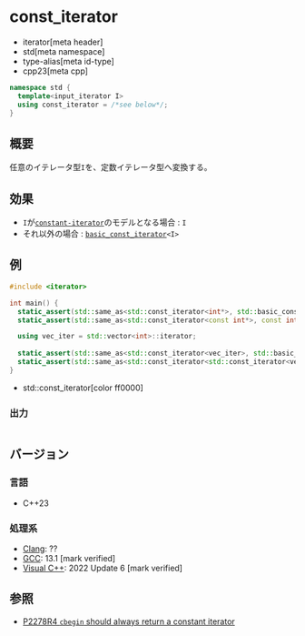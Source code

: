 # const_iterator
* iterator[meta header]
* std[meta namespace]
* type-alias[meta id-type]
* cpp23[meta cpp]

```cpp
namespace std {
  template<input_iterator I>
  using const_iterator = /*see below*/;
}
```

## 概要

任意のイテレータ型`I`を、定数イテレータ型へ変換する。

## 効果

- `I`が[`constant-iterator`](constant-iterator.md)のモデルとなる場合 : `I`
- それ以外の場合 : [`basic_const_iterator`](basic_const_iterator.md)`<I>`

## 例
```cpp example
#include <iterator>

int main() {
  static_assert(std::same_as<std::const_iterator<int*>, std::basic_const_iterator<int*>>);
  static_assert(std::same_as<std::const_iterator<const int*>, const int*>);

  using vec_iter = std::vector<int>::iterator;
  
  static_assert(std::same_as<std::const_iterator<vec_iter>, std::basic_const_iterator<vec_iter>>);
  static_assert(std::same_as<std::const_iterator<std::const_iterator<vec_iter>>, std::const_iterator<vec_iter>>);
}
```
* std::const_iterator[color ff0000]

### 出力
```
```

## バージョン
### 言語
- C++23

### 処理系
- [Clang](/implementation.md#clang): ??
- [GCC](/implementation.md#gcc): 13.1 [mark verified]
- [Visual C++](/implementation.md#visual_cpp): 2022 Update 6 [mark verified]

## 参照

- [P2278R4 `cbegin` should always return a constant iterator](https://www.open-std.org/jtc1/sc22/wg21/docs/papers/2022/p2278r4.html)
